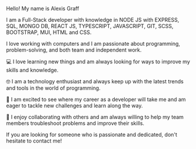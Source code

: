 Hello! My name is Alexis Graff

I am a Full-Stack developer with knowledge in NODE JS with EXPRESS, SQL, MONGO DB, REACT JS, TYPESCRIPT, JAVASCRIPT, GIT, SCSS, BOOTSTRAP, MUI, HTML and CSS.

I love working with computers and I am passionate about programming, problem-solving, and both team and independent work.

:computer: I love learning new things and am always looking for ways to improve my skills and knowledge.

:nerd_face: I am a technology enthusiast and always keep up with the latest trends and tools in the world of programming.

:rocket: I am excited to see where my career as a developer will take me and am eager to tackle new challenges and learn along the way.

:handshake: I enjoy collaborating with others and am always willing to help my team members troubleshoot problems and improve their skills.

If you are looking for someone who is passionate and dedicated, don't hesitate to contact me!
